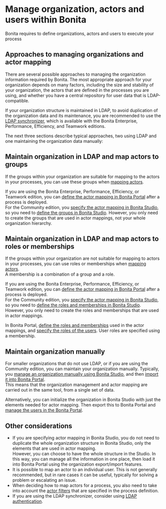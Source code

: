 # Manage organization, actors and users within Bonita

Bonita requires to define organizations, actors and users to execute your process

## Approaches to managing organizations and actor mapping

There are several possible approaches to managing the organization information required by Bonita. The most appropriate approach for your organization depends on many factors, including the size and stability of your organization, the actors that are defined in the processes you are using, and whether you have a central repository for user data that is LDAP-compatible.

If your organization structure is maintained in LDAP, to avoid duplication of the organization data and its maintenance, you are recommended to use the [LDAP synchronizer](ldap-synchronizer.md), which is available with the Bonita Enterprise, Performance, Efficiency, and Teamwork editions.

The next three sections describe typical approaches, two using LDAP and one maintaining the organization data manually:

## Maintain organization in LDAP and map actors to groups

If the groups within your organization are suitable for mapping to the actors in your processes, you can use these groups when [mapping actors](actors.md).

If you are using the Bonita Enterprise, Performance, Efficiency, or Teamwork edition, you can [define the actor mapping in Bonita Portal](processes.md) after a process is deployed.  
For the Community edition, you [specify the actor mapping in Bonita Studio](actors.md), so you need to [define the groups in Bonita Studio](organization-management-in-bonita-bpm-studio.md). However, you only need to create the groups that are used in actor mappings, not your whole organization hierarchy.

## Maintain organization in LDAP and map actors to roles or memberships

If the groups within your organization are not suitable for mapping to actors in your processes, you can use roles or memberships when [mapping actors](actors.md).  
A membership is a combination of a group and a role.

If you are using the Bonita Enterprise, Performance, Efficiency, or Teamwork edition, you can [define the actor mapping in Bonita Portal](processes.md) after a process is deployed.  
For the Community edition, you [specify the actor mapping in Bonita Studio](actors.md), so you need to [define the roles and memberships in Bonita Studio](organization-management-in-bonita-bpm-studio.md). However, you only need to create the roles and memberships that are used in actor mappings.

In Bonita Portal, [define the roles and memberships](role.md) used in the actor mappings, and [specify the roles of the users](manage-a-user.md). User roles are specified using a membership.

## Maintain organization manually

For smaller organizations that do not use LDAP, or if you are using the Community edition, you can maintain your organization manually.
Typically, you [manage an organization manually using Bonita Studio](organization-management-in-bonita-bpm-studio.md), and then [import it into Bonita Portal](import-export-an-organization.md).   
This means that the organization management and actor mapping are carried out in the same tool, from a single set of data.

Alternatively, you can initialize the organization in Bonita Studio with just the elements needed for actor mapping. Then export this to Bonita Portal and [manage the users in the Bonita Portal](manage-a-user.md).

## Other considerations

* If you are specifying actor mapping in Bonita Studio, you do not need to duplicate the whole organization structure in Bonita Studio, only the elements that are used in actor mapping.  
However, you can choose to have the whole structure in the Studio. In this way, you can manage all the information in one place, then load it into Bonita Portal using the organization export/import features.
* It is possible to map an actor to an individual user. This is not generally recommended, but in rare cases it can be useful, typically for solving a problem or escalating an issue.
* When deciding how to map actors for a process, you also need to take into account the [actor filters](actor-filtering.md) that are specified in the process definition.
* If you are using the LDAP synchronizer, consider using [LDAP authentication](active-directory-or-ldap-authentication.md).
